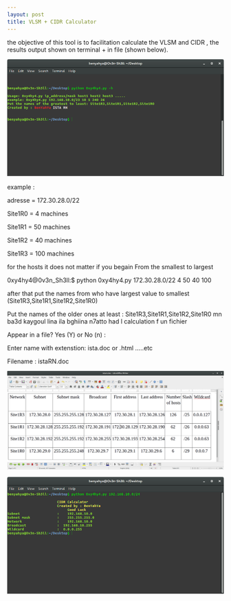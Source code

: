 ```yaml
---
layout: post
title: VLSM + CIDR Calculator
---
```


the objective of this tool is to facilitation calculate the VLSM and CIDR , the results output shown on terminal + in file (shown below).

![alt text](https://github.com/0xy4hy4/VLSM-CIDR/raw/master/ENG/1.png)

example :

adresse = 172.30.28.0/22

Site1R0 = 4 machines

Site1R1 = 50 machines

Site1R2 = 40 machines

Site1R3 = 100 machines

for the hosts it does not matter if you begain From the smallest to largest

0xy4hy4@0v3n_Sh3ll:$ python 0xy4hy4.py 172.30.28.0/22 4 50 40 100

after that put the names from who have largest value to smallest (Site1R3,Site1R1,Site1R2,Site1R0)

Put the names of the older ones at least : Site1R3,Site1R1,Site1R2,Site1R0 mn ba3d kaygoul lina ila bghiina n7atto had l calculation f un fichier

Appear in a file? Yes (Y) or No (n) :

Enter name with extenstion: ista.doc or .html .....etc

Filename : istaRN.doc

![alt text](https://github.com/0xy4hy4/VLSM-CIDR/raw/master/ENG/3.png)

![alt text](https://github.com/0xy4hy4/VLSM-CIDR/raw/master/ENG/2.png)
